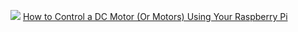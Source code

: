 ![](https://docs.microsoft.com/zh-tw/windows/iot-core/media/pinmappingsrpi/rp2_pinout.png)
[How to Control a DC Motor (Or Motors) Using Your Raspberry Pi](https://howchoo.com/g/mjg5ytzmnjh/controlling-dc-motors-using-your-raspberry-pi)
